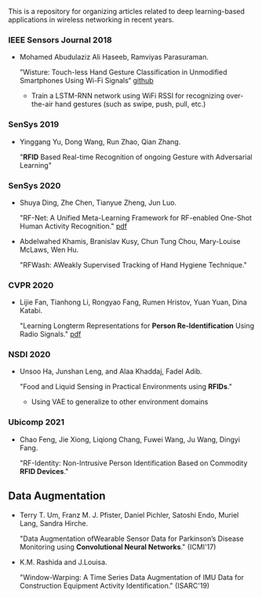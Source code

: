 This is a repository for organizing articles related to deep learning-based applications in wireless networking in recent years. 

### IEEE Sensors Journal 2018
- Mohamed Abudulaziz Ali Haseeb, Ramviyas Parasuraman.
  
  ”Wisture: Touch-less Hand Gesture Classification in Unmodified Smartphones Using Wi-Fi Signals“ [github](https://github.com/mohaseeb/wisture)
   - Train a LSTM-RNN network using WiFi RSSI for recognizing over-the-air hand gestures (such as swipe, push, pull, etc.) 

### SenSys 2019
- Yinggang Yu, Dong Wang, Run Zhao, Qian Zhang.
   
   "**RFID** Based Real-time Recognition of ongoing Gesture with Adversarial Learning"
   
### SenSys 2020
- Shuya Ding, Zhe Chen, Tianyue Zheng, Jun Luo.
   
   "RF-Net: A Unified Meta-Learning Framework for RF-enabled One-Shot Human Activity Recognition." [pdf](https://dl.acm.org/doi/pdf/10.1145/3384419.3430735)
   
- Abdelwahed Khamis, Branislav Kusy, Chun Tung Chou, Mary-Louise McLaws, Wen Hu.
   
   "RFWash: AWeakly Supervised Tracking of Hand Hygiene Technique."

### CVPR 2020
- Lijie Fan, Tianhong Li, Rongyao Fang, Rumen Hristov, Yuan Yuan, Dina Katabi.
   
   "Learning Longterm Representations for **Person Re-Identification** Using Radio Signals." [pdf](https://openaccess.thecvf.com/content_CVPR_2020/papers/Fan_Learning_Longterm_Representations_for_Person_Re-Identification_Using_Radio_Signals_CVPR_2020_paper.pdf)
   
### NSDI 2020
- Unsoo Ha, Junshan Leng, and Alaa Khaddaj, Fadel Adib.
   
   "Food and Liquid Sensing in Practical Environments using **RFIDs**."
   - Using VAE to generalize to other environment domains
   
### Ubicomp 2021
- Chao Feng, Jie Xiong, Liqiong Chang, Fuwei Wang, Ju Wang, Dingyi Fang.
   
   "RF-Identity: Non-Intrusive Person Identification Based on Commodity **RFID Devices**."


## Data Augmentation
- Terry T. Um, Franz M. J. Pfister, Daniel Pichler, Satoshi Endo, Muriel Lang, Sandra Hirche.
   
   "Data Augmentation ofWearable Sensor Data for Parkinson’s Disease Monitoring using **Convolutional Neural Networks**." (ICMI'17)
   
- K.M. Rashida and J.Louisa.

   "Window-Warping: A Time Series Data Augmentation of IMU Data for Construction Equipment Activity Identification." (ISARC'19)
